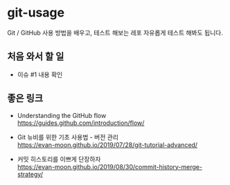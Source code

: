 # git-usage

Git / GitHub 사용 방법을 배우고, 테스트 해보는 레포
자유롭게 테스트 해봐도 됩니다. 

## 처음 와서 할 일 
- 이슈 #1 내용 확인



## 좋은 링크
- Understanding the GitHub flow  
https://guides.github.com/introduction/flow/

- Git 뉴비를 위한 기초 사용법 - 버전 관리  
https://evan-moon.github.io/2019/07/28/git-tutorial-advanced/

- 커밋 히스토리를 이쁘게 단장하자   
https://evan-moon.github.io/2019/08/30/commit-history-merge-strategy/

